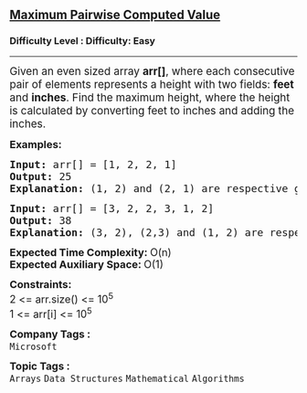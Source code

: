 <h2><a href="https://www.geeksforgeeks.org/problems/maximum-in-struct-array/1?itm_source=geeksforgeeks&itm_medium=article&itm_campaign=practice_card">Maximum Pairwise Computed Value</a></h2><h3>Difficulty Level : Difficulty: Easy</h3><hr><div class="problems_problem_content__Xm_eO"><p><span style="font-size: 14pt;">Given an even sized array <strong>arr[]</strong>, where each consecutive pair of elements represents a height with two fields: <strong>feet</strong> and <strong>inches</strong>. Find the maximum height, where the height is calculated by converting feet to inches and adding the inches.</span></p>
<p><strong style="font-size: 18px;">Examples:</strong></p>
<pre><span style="font-size: 18px;"><strong>Input: </strong>arr[] = [1, 2, 2, 1] <br><strong>Output: </strong>25
<strong>Explanation: </strong>(1, 2) and (2, 1) are respective given heights. After converting both heigths in to inches, we get 14 and 25 as respective heights. So, 25 is the maximum height.</span></pre>
<pre><span style="font-size: 18px;"><strong>Input: </strong>arr[] = [3, 2, 2, 3, 1, 2]
<strong>Output: </strong>38
<strong>Explanation: </strong>(3, 2), (2,3) and (1, 2) are respective given heights. After converting both heigths in to inches, we get 38, 27 and 14 as respective heights. So, 38 is the maximum height.
</span></pre>
<p><span style="font-size: 18px;"><strong>Expected Time Complexity:&nbsp;</strong>O(n)<br><strong>Expected Auxiliary Space:&nbsp;</strong>O(1)</span></p>
<p><span style="font-size: 18px;"><strong>Constraints:</strong><br>2 &lt;= arr.size() &lt;= 10<sup>5<br></sup></span><span style="font-size: 18px;">1 &lt;= arr[i] &lt;= 10<sup>5</sup></span></p></div><p><span style=font-size:18px><strong>Company Tags : </strong><br><code>Microsoft</code>&nbsp;<br><p><span style=font-size:18px><strong>Topic Tags : </strong><br><code>Arrays</code>&nbsp;<code>Data Structures</code>&nbsp;<code>Mathematical</code>&nbsp;<code>Algorithms</code>&nbsp;
